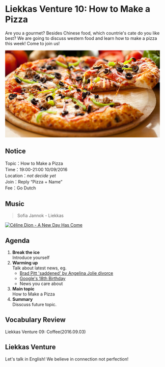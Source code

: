 
# Liekkas Venture 10: How to Make a Pizza

Are you a gourmet? Besides Chinese food, which countrie's cate do you like best? We are going to discuss western food and learn how to make a pizza this week! Come to join us!

![Pizza](./images/pizza.jpg "pizza")

## Notice

Topic：How to Make a Pizza  
Time：19:00-21:00 10/09/2016  
Location：*not decide yet*  
Join：Reply “Pizza + Name”   
Fee：Go Dutch

## Music

> Sofia Jannok - Liekkas 

[![Céline Dion - A New Day Has Come](http://img.youtube.com/vi/NaGLVS5b_ZY/0.jpg)](https://www.youtube.com/watch?v=NaGLVS5b_ZY)
	

## Agenda

1. **Break the ice**  
    Introduce yourself
2. **Warming up**   
    Talk about latest news, eg.
	- [Brad Pitt 'saddened' by Angelina Jolie divorce](http://www.bbc.com/news/entertainment-arts-37427605)
	- [Google's 18th Birthday](https://www.google.com/doodles/googles-18th-birthday)
    - News you care about
3. **Main topic**  
	How to Make a Pizza
4. **Summary**   
    Disscuss future topic.

## Vocabulary Review

Liekkas Venture 09: Coffee(2016.09.03)  


## Liekkas Venture

Let's talk in English!
We believe in connection not perfection!
